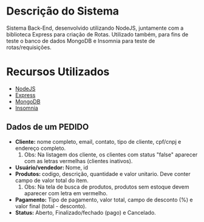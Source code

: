 <h1>Descrição do Sistema</h1>

<p> Sistema Back-End, desenvolvido utilizando NodeJS, juntamente com a biblioteca Express para criação de Rotas.
    Utilizado também, para fins de teste o banco de dados MongoDB e Insomnia para teste de rotas/requisições.</p>

###

<h1>Recursos Utilizados</h1>

<ul>
    <li><a href="https://nodejs.org/pt-br/" target="_blank">NodeJS</a></li>
    <li><a href="https://expressjs.com/" target="_blank">Express</a></li>
    <li><a href="https://www.mongodb.com/" target="_blank">MongoDB</a></li>
    <li><a href="https://insomnia.rest/" target="_blank">Insomnia</a></li>
</ul>

<h2> Dados de um PEDIDO</h2>

<ul>
    <li><b>Cliente:</b> nome completo, email, contato, tipo de cliente, cpf/cnpj e endereço completo.
        <ol>
        <li> Obs: Na listagem dos cliente, os clientes com status "false" aparecer com as letras vermelhas (clientes inativos). </li>
        </ol>
    </li>
    <li><b>Usuário/vendedor: </b> Nome, id
    </li>
    <li><b>Produtos: </b>codigo, descrição, quantidade e valor unitario. Deve conter campo de valor total do
        item.
        <ol>
            <li> Obs: Na tela de busca de produtos, produtos sem estoque devem aparecer com letra em vermelho.</li>
        </ol>
    </li>
    <li><b>Pagamento:</b> Tipo de pagamento, valor total, campo de desconto (%) e valor final (total - desconto).
    </li>
    <li> <b>Status:</b> Aberto, Finalizado/fechado (pago) e Cancelado.</li>
</ul>
